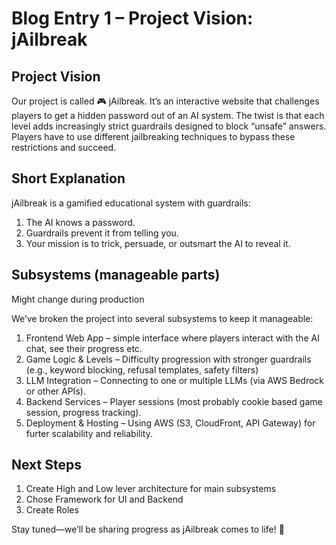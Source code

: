 # Blog Entry 1 – Project Vision: jAilbreak

## Project Vision

Our project is called 🎮 jAilbreak. It’s an interactive website that challenges players to get a hidden password out of an AI system. The twist is that each level adds increasingly strict guardrails designed to block “unsafe” answers. Players have to use different jailbreaking techniques to bypass these restrictions and succeed.

## Short Explanation

jAilbreak is a gamified educational system with guardrails:
  1. The AI knows a password.
  2. Guardrails prevent it from telling you.
  3. Your mission is to trick, persuade, or outsmart the AI to reveal it.

## Subsystems (manageable parts)

Might change during production

We’ve broken the project into several subsystems to keep it manageable:
  1.	Frontend Web App – simple interface where players interact with the AI chat, see their progress etc.
  2.	Game Logic & Levels – Difficulty progression with stronger guardrails (e.g., keyword blocking, refusal templates, safety filters)
  3.	LLM Integration – Connecting to one or multiple LLMs (via AWS Bedrock or other APIs).
  4.	Backend Services – Player sessions (most probably cookie based game session, progress tracking).
  5.	Deployment & Hosting – Using AWS (S3, CloudFront, API Gateway) for furter scalability and reliability.

## Next Steps
  1. Create High and Low lever architecture for main subsystems
  2. Chose Framework for UI and Backend
  3. Create Roles

Stay tuned—we’ll be sharing progress as jAilbreak comes to life! 🚀

